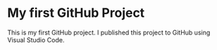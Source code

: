 # My first GitHub Project
This is my first GitHub project. I published this  project to GitHub using Visual Studio Code.